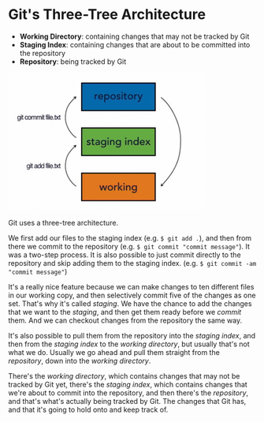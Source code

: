 # Git's Three-Tree Architecture

- **Working Directory**: containing changes that may not be tracked by Git
- **Staging Index**: containing changes that are about to be committed into the repository
- **Repository**: being tracked by Git

<img src="git_three_tree_arc.png" width="400"/>

Git uses a three-tree architecture. 

We first add our files to the staging index (e.g. ```$ git add .```), and then from there we commit to the repository (e.g. ```$ git commit "commit message"```). It was a two-step process. It is also possible to just commit directly to the repository and skip adding them to the staging index. (e.g. ```$ git commit -am "commit message"```)

It's a really nice feature because we can make changes to ten different files in our working copy, and then selectively commit five of the changes as one set. That's why it's called *staging*. We have the chance to add the changes that we want to the *staging*, and then get them ready before we *commit* them. And we can checkout changes from the repository the same way. 

It's also possible to pull them from the repository into the *staging index*, and then from the *staging index* to the *working directory*, but usually that's not what we do. Usually we go ahead and pull them straight from the *repository*, down into the *working directory*. 

There's the *working directory*, which contains changes that may not be tracked by Git yet, there's the *staging index*, which contains changes that we're about to commit into the repository, and then there's the *repository*, and that's what's actually being tracked by Git. The changes that Git has, and that it's going to hold onto and keep track of.
